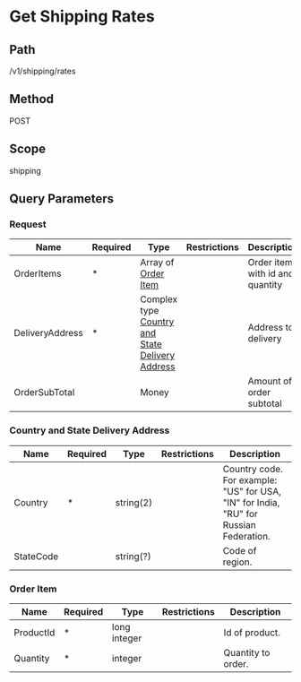 # Get Shipping Rates

## Path

/v1/shipping/rates

## Method

POST

## Scope
shipping

## Query Parameters

### Request
| Name | Required | Type | Restrictions | Description |
|--|--|--|--|--|
| OrderItems| * | Array of [Order Item](https://github.com/dkhardwarecom/docs/blob/main/partnerApi/shipping.md#order-item) |  | Order items with id and quantity |
| DeliveryAddress | * |Complex type [Country and State Delivery Address](https://github.com/dkhardwarecom/docs/blob/main/partnerApi/shipping.md#country-and-state-delivery-address)  |  | Address to delivery |
| OrderSubTotal |  | Money | | Amount of order subtotal |

### Country and State Delivery Address
| Name | Required | Type | Restrictions | Description |
|--|--|--|--|--|
| Country | * | string(2)|  | Country code. For example: "US" for USA, "IN" for India, "RU" for Russian Federation. |
| StateCode |  | string(?)  |  | Code of region. |

### Order Item
| Name | Required | Type | Restrictions | Description |
|--|--|--|--|--|
| ProductId | * | long integer |  | Id of product. |
| Quantity | * | integer  |  | Quantity to order. |
